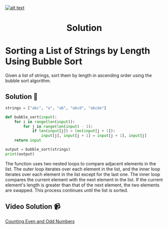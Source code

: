 <a href="https://www.core-code.io/">

![alt text](https://uploads-ssl.webflow.com/5eb2f56932c3562feab232e3/5f73550d00249e7e96c9f3de_Logo.png 'corecodeio')

</a>

<h1 align="center">Solution</h1>

# Sorting a List of Strings by Length Using Bubble Sort

Given a list of strings, sort them by length in ascending order using the bubble sort algorithm.

## Solution 🏁
    
```python
strings = ["abc", "a", "ab", "abcd", "abcde"]

def bubble_sort(input):
    for i in range(len(input)):
        for j in range(len(input) - 1):
            if len(input[j]) > len(input[j + 1]):
                input[j], input[j + 1] = input[j + 1], input[j]
    return input

output = bubble_sort(strings)
print(output)
```

The function uses two nested loops to compare adjacent elements in the list. The outer loop iterates over each element in the list, and the inner loop iterates over each element in the list except for the last one. The inner loop compares the current element with the next element in the list. If the current element's length is greater than that of the next element, the two elements are swapped. This process continues until the list is sorted.

## Video Solution 📹

[Counting Even and Odd Numbers](https://edpuzzle.com/assignments/6386b321c511ef40e3f4fb07/watch)